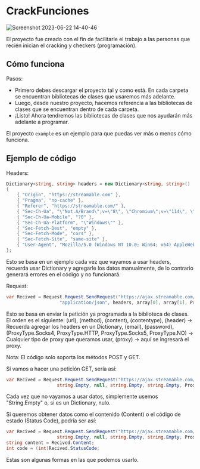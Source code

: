 # CrackFunciones

![Screenshot 2023-06-22 14-40-46](https://github.com/CrackerVNTT/CrackFunciones/assets/137449559/4fe95f77-2267-48e9-8281-fe4c3143d183)

El proyecto fue creado con el fin de facilitarle el trabajo a las personas que recién inician el cracking y checkers (programación).

## Cómo funciona
Pasos:
- Primero debes descargar el proyecto tal y como está. En cada carpeta se encuentran bibliotecas de clases que usaremos más adelante.
- Luego, desde nuestro proyecto, hacemos referencia a las bibliotecas de clases que se encuentran dentro de cada carpeta.
- ¡Listo! Ahora tendremos las bibliotecas de clases que nos ayudarán más adelante a programar.

El proyecto `example` es un ejemplo para que puedas ver más o menos cómo funciona.

## Ejemplo de código

Headers:

```csharp
Dictionary<string, string> headers = new Dictionary<string, string>()
{
    { "Origin", "https://streamable.com" },
    { "Pragma", "no-cache" },
    { "Referer", "https://streamable.com/" },
    { "Sec-Ch-Ua", "\"Not.A/Brand\";v=\"8\", \"Chromium\";v=\"114\", \"Google Chrome\";v=\"114\"" },
    { "Sec-Ch-Ua-Mobile", "?0" },
    { "Sec-Ch-Ua-Platform", "\"Windows\"" },
    { "Sec-Fetch-Dest", "empty" },
    { "Sec-Fetch-Mode", "cors" },
    { "Sec-Fetch-Site", "same-site" },
    { "User-Agent", "Mozilla/5.0 (Windows NT 10.0; Win64; x64) AppleWebKit/537.36 (KHTML, like Gecko) Chrome/114.0.0.0 Safari/537.36" }
};
```

Esto se basa en un ejemplo cada vez que vayamos a usar headers, recuerda usar Dictionary y agregarle los datos manualmente, de lo contrario generará errores en el código y no funcionará.

Request:
```csharp
var Recived = Request.Request.SendRequest("https://ajax.streamable.com/check", "POST", "{\"username\":\"<USER>\",\"password\":\"<PASS>\"}",
                    "application/json", headers, array[0], array[1], ProxyType.Socks4, list[rn.Next(list.Count)]).Content;
```
            
Esto se basa en enviar la petición ya programada a la biblioteca de clases. El orden es el siguiente: (url), (method), (content), (contentype), (header) -> Recuerda agregar los headers en un Dictionary, (email), (password), (ProxyType.Socks4, ProxyType.HTTP, ProxyType.Socks5, ProxyType.NO) -> Cualquier tipo de proxy que queramos usar, (proxy) -> aquí se ingresará el proxy.

Nota: El código solo soporta los métodos POST y GET.

Si vamos a hacer una petición GET, sería así:

```csharp
var Recived = Request.Request.SendRequest("https://ajax.streamable.com/check", "GET", string.Empty,
                   string.Empty, null, string.Empty, string.Empty, ProxyType.No, string.Empty).Content;
```
Cada vez que no vayamos a usar datos, simplemente usemos "String.Empty" o, si es un Dictionary, nulo.

Si queremos obtener datos como el contenido (Content) o el código de estado (Status Code), podría ser así:


```csharp
var Recived = Request.Request.SendRequest("https://ajax.streamable.com/check", "GET", string.Empty,
                   string.Empty, null, string.Empty, string.Empty, ProxyType.No, string.Empty);
string content = Recived.Content;
int code = (int)Recived.StatusCode;
```
Estas son algunas formas en las que podemos usarlo.
